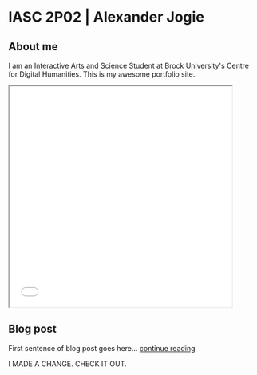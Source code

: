 # IASC 2P02 | Alexander Jogie

## About me

I am an Interactive Arts and Science Student at Brock University's Centre for Digital Humanities. This is my awesome portfolio site.

<iframe style='width: 446px; height: 443px;' src='pexels-photo-443446.jpeg'></iframe>

## Blog post

First sentence of blog post goes here... [continue reading](blog)

I MADE A CHANGE. CHECK IT OUT.
